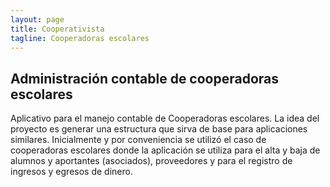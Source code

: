 ```yaml
---
layout: page
title: Cooperativista
tagline: Cooperadoras escolares
---
```


## Administración contable de cooperadoras escolares

Aplicativo para el manejo contable de Cooperadoras escolares. La idea del proyecto es generar una estructura que sirva de base para aplicaciones similares. Inicialmente y por conveniencia se utilizó el caso de cooperadoras escolares donde la aplicación se utiliza para el alta y baja de alumnos y aportantes (asociados), proveedores y para el registro de ingresos y egresos de dinero.
